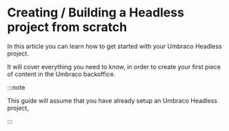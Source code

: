 # Creating / Building a Headless project from scratch

In this article you can learn how to get started with your Umbraco Headless project.

It will cover everything you need to know, in order to create your first piece of content in the Umbraco backoffice.

:::note

This guide will assume that you have already setup an Umbraco Headless project, 

:::